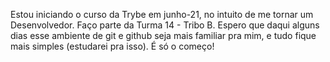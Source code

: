 Estou iniciando o curso da Trybe em junho-21, no intuito de me tornar um Desenvolvedor. Faço parte da Turma 14 - Tribo B. Espero que daqui alguns dias esse ambiente de git e github seja mais familiar pra mim, e tudo fique mais simples (estudarei pra isso). É só o começo!
